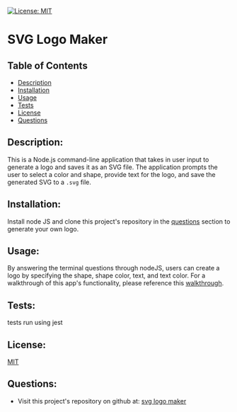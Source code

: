 




[![License: MIT](https://img.shields.io/badge/License-MIT-yellow.svg)](https://opensource.org/licenses/MIT)
# SVG Logo Maker

## Table of Contents
- [Description](#description)
- [Installation](#installation)
- [Usage](#usage)
- [Tests](#tests)
- [License](#license)
- [Questions](#questions)

## Description:
 This is a Node.js command-line application that takes in user input to generate a logo and saves it as an SVG file. The application prompts the user to select a color and shape, provide text for the logo, and save the generated SVG to a `.svg` file.


## Installation:
 Install node JS and clone this project's repository in the [questions](#questions) section to generate your own logo.

## Usage:
 By answering the terminal questions through nodeJS, users can create a logo by specifying the shape, shape color, text, and text color. For a walkthrough of this app's functionality, please reference this [walkthrough](https://drive.google.com/file/d/1qQ6Q7lU3x87n57EPsojCtTFWVqotn173/view?usp=sharing).


## Tests:
 tests run using jest

## License:
 [MIT](https://opensource.org/licenses/MIT)

## Questions:
 - Visit this project's repository on github at: [svg logo maker](https://github.com/sdoval27/svg-logo-maker)



